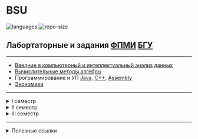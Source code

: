 # BSU
![languages](https://img.shields.io/github/languages/count/charapennikaurm/BSU)
![repo-size](https://img.shields.io/github/repo-size/charapennikaurm/BSU)
## Лабортаторные и задания [ФПМИ](http://fpmi.bsu.by/) [БГУ](https://bsu.by/)

---

+ [Введние в компьютерный и интеллектуальный анализ данных](https://github.com/charapennikaurm/BSU/tree/main/%D0%92%D0%9A%D0%98%D0%90%D0%94)
+ [Вычислительные методы алгебры](https://github.com/charapennikaurm/BSU/tree/main/%D0%92%D1%8B%D1%87%D0%B8%D1%81%D0%BB%D0%B8%D1%82%D0%B5%D0%BB%D0%BB%D1%8C%D0%BD%D1%8B%D0%B5%20%D0%BC%D0%B5%D1%82%D0%BE%D0%B4%D1%8B%20%D0%B0%D0%BB%D0%B3%D0%B5%D0%B1%D1%80%D1%8B)
+ Программирование и УП [Java](https://github.com/charapennikaurm/BSU/tree/main/%D0%9F%D1%80%D0%BE%D0%B3%D1%80%D0%B0%D0%BC%D0%BC%D0%B8%D1%80%D0%BE%D0%B2%D0%B0%D0%BD%D0%B8%D0%B5%20Java), [C++](https://github.com/charapennikaurm/BSU/tree/main/%D0%9F%D1%80%D0%BE%D0%B3%D1%80%D0%B0%D0%BC%D0%BC%D0%B8%D1%80%D0%BE%D0%B2%D0%B0%D0%BD%D0%B8%D0%B5%20%D0%A1%2B%2B), [Assembly](https://github.com/charapennikaurm/BSU/tree/main/%D0%9F%D1%80%D0%BE%D0%B3%D1%80%D0%B0%D0%BC%D0%BC%D0%B8%D1%80%D0%BE%D0%B2%D0%B0%D0%BD%D0%B8%D0%B5%20%D0%90%D1%81%D1%81%D0%B5%D0%BC%D0%B1%D0%BB%D0%B5%D1%80%D0%BD%D1%8B%D0%B5%20%D0%B2%D1%81%D1%82%D0%B0%D0%B2%D0%BA%D0%B8)
+ [Экономика](https://github.com/charapennikaurm/BSU/tree/main/%D0%AD%D0%BA%D0%BE%D0%BD%D0%BE%D0%BC%D0%B8%D0%BA%D0%B0)

---

<details>
<summary> I семестр</summary>
  
+ Программирование [C++](https://github.com/charapennikaurm/BSU/tree/main/%D0%9F%D1%80%D0%BE%D0%B3%D1%80%D0%B0%D0%BC%D0%BC%D0%B8%D1%80%D0%BE%D0%B2%D0%B0%D0%BD%D0%B8%D0%B5%20%D0%A1%2B%2B), [Assembly](https://github.com/charapennikaurm/BSU/tree/main/%D0%9F%D1%80%D0%BE%D0%B3%D1%80%D0%B0%D0%BC%D0%BC%D0%B8%D1%80%D0%BE%D0%B2%D0%B0%D0%BD%D0%B8%D0%B5%20%D0%90%D1%81%D1%81%D0%B5%D0%BC%D0%B1%D0%BB%D0%B5%D1%80%D0%BD%D1%8B%D0%B5%20%D0%B2%D1%81%D1%82%D0%B0%D0%B2%D0%BA%D0%B8)

</details>

<details>
<summary> II семестр</summary>
  
+ Программирование [C++](https://github.com/charapennikaurm/BSU/tree/main/%D0%9F%D1%80%D0%BE%D0%B3%D1%80%D0%B0%D0%BC%D0%BC%D0%B8%D1%80%D0%BE%D0%B2%D0%B0%D0%BD%D0%B8%D0%B5%20%D0%A1%2B%2B)

</details>

<details>
<summary> III семестр</summary>
  
+ [Введние в компьютерный и интеллектуальный анализ данных](https://github.com/charapennikaurm/BSU/tree/main/%D0%92%D0%9A%D0%98%D0%90%D0%94)
+ [Вычислительные методы алгебры](https://github.com/charapennikaurm/BSU/tree/main/%D0%92%D1%8B%D1%87%D0%B8%D1%81%D0%BB%D0%B8%D1%82%D0%B5%D0%BB%D0%BB%D1%8C%D0%BD%D1%8B%D0%B5%20%D0%BC%D0%B5%D1%82%D0%BE%D0%B4%D1%8B%20%D0%B0%D0%BB%D0%B3%D0%B5%D0%B1%D1%80%D1%8B)
+ Программирование [Java](https://github.com/charapennikaurm/BSU/tree/main/%D0%9F%D1%80%D0%BE%D0%B3%D1%80%D0%B0%D0%BC%D0%BC%D0%B8%D1%80%D0%BE%D0%B2%D0%B0%D0%BD%D0%B8%D0%B5%20Java)
+ [Экономика](https://github.com/charapennikaurm/BSU/tree/main/%D0%AD%D0%BA%D0%BE%D0%BD%D0%BE%D0%BC%D0%B8%D0%BA%D0%B0)

</details>

---

<details>
<summary> Полезные ссылки </summary>

+ [Конспекты](https://drive.google.com/drive/folders/18u_EDtzdWjAJeyYDqqlODsVZWLKNiOi8?usp=sharing)
+ [Книги](https://drive.google.com/drive/folders/1SqUew_2dXwXtVO1cN0sC7Aq_g_vv7pkH?usp=sharing)
+ [Контрольные и коллоквиумы](https://drive.google.com/drive/folders/1ZYnvDi3jHEKucqEvjj4GJz4yJVWlUidP?usp=sharing)

</details>

